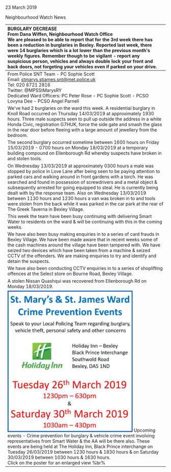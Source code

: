 23 March 2019

Neighbourhood Watch News

| BURGLARY DECREASE <br>From Dana Wiffen, Neighbourhood Watch Office <br>We are pleased to be able to report that for the 3rd week there has been a reduction in burglaries in Bexley. Reported last week, there were 14 burglaries which is a lot lower than the previous month's weekly figures. Remember though to be vigilant - report any suspicious person, vehicles and always double lock your front and back doors, not forgeting your vehicles even if parked on your drive.                                                                                                                            |
| :-------------------------------------------------------------------------------------------------------------------------------------------------------------------------------------------------------------------------------------------------------------------------------------------------------------------------------------------------------------------------------------------------------------------------------------------------------------------------------------------------------------------------------------------------------------------------------------------------------------- |
| From Police SNT Team - PC Sophie Scott <br>Email: stmarys.stjames.snt@met.police.uk <br>Tel: 020 8721 2816 <br>Twitter: @MPSStMarysRY <br>Dedicated Ward Officers: PC Peter Rose - PC Sophie Scott - PCSO Lovyna Dee - PCSO Angel Parnell                                                                                                                                                                                                                                                                                                                                                                       |
| We've had 2 burglaries on the ward this week. A residential burglary in Knoll Road occurred on Thursday 14/03/2019 at approximately 1930 hours. Three male suspects seen to pull up outside the address in a white Honda Civic, registration G7HUK, force the side gate and smash the glass in the rear door before fleeing with a large amount of jewellery from the bedroom.                                                                                                                                                                                                                                  |
| The second burglary occurred sometime between 1600 hours on Friday 15/03/2019 - 0700 hours on Monday 18/03/2019 at a temporary building compound on Ellenborough Rd whereby suspects have broken in and stolen tools.                                                                                                                                                                                                                                                                                                                                                                                           |
| On Wednesday 13/03/2019 at approximately 0300 hours a male was stopped by police in Love Lane after being seen to be paying attention to parked cars and walking around in front gardens with a torch. He was searched and found in possession of screwdrivers and a metal object & subsequently arrested for going equipped to steal. He is currently being dealt with by the response team. Also on Wednesday 13/03/2019 between 1130 hours and 1230 hours a van was broken in to and tools were stolen from the back while it was parked in the car park at the rear of The Greek Taverna in Bexley Village. |
| This week the team have been busy continuing with delivering Smart Water to residents on the ward & will be continuing with this in the coming weeks.                                                                                                                                                                                                                                                                                                                                                                                                                                                           |
| We have also been busy making enquiries in to a series of card frauds in Bexley Village. We have been made aware that in recent weeks some of the cash machines around the village have been tampered with. We have seized two devices which have been taken from a machine & seized CCTV of the offenders. We are making enquiries to try and identify and detain the suspects.                                                                                                                                                                                                                                |
| We have also been conducting CCTV enquiries in to a series of shoplifting offences at the Select store on Bourne Road, Bexley Village.                                                                                                                                                                                                                                                                                                                                                                                                                                                                          |
| A stolen Nissan Quashqui was recovered from Ellenborough Rd on Monday 18/03/2019.                                                                                                                                                                                                                                                                                                                                                                                                                                                                                                                               |
| [![Image](images/nm0725_1.gif)](http://www.northcrayresidents.org.uk/posters/poster256.pdf) Upcoming events - Crime prevention for burglary & vehicle crime event involving representatives from Smart Water & the AA will be there also. These events are being held at The Holiday Inn, Black Prince interchange on Tuesday 26/03/2019 between 1230 hours & 1830 hours & on Saturday 30/03/2019 between 1030 hours & 1630 hours. <br>Click on the poster for an enlarged view %br%                                                                                                                            |
